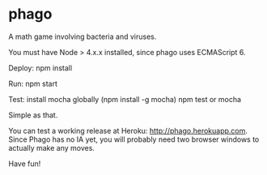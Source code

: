 # phago
A math game involving bacteria and viruses.

You must have Node > 4.x.x installed, since phago uses ECMAScript 6.

Deploy:
npm install

Run:
npm start

Test:
install mocha globally (npm install -g mocha)
npm test or mocha

Simple as that.

You can test a working release at Heroku: http://phago.herokuapp.com. Since Phago has no IA yet, you will probably need two browser windows to actually make any moves.

Have fun!
